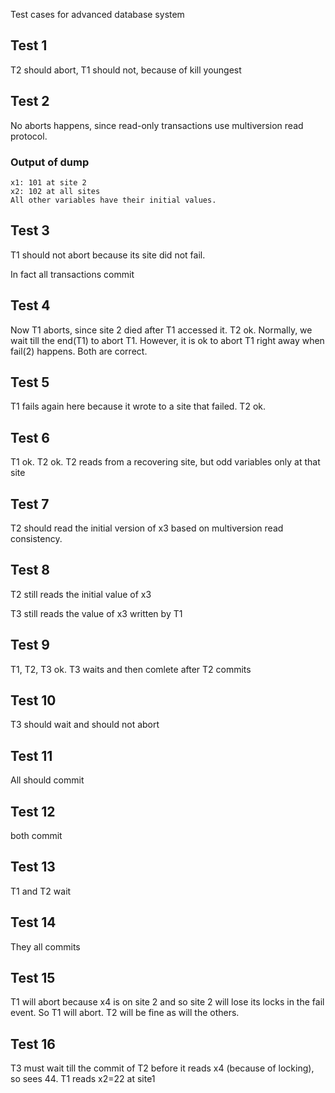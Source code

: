 Test cases for advanced database system

Test 1
-----
T2 should abort, T1 should not, because of kill youngest

Test 2
-----
No aborts happens, since read-only transactions use
multiversion read protocol.

### Output of dump
```
x1: 101 at site 2
x2: 102 at all sites
All other variables have their initial values.
```

Test 3
-----
T1 should not abort because its site did not fail.

In fact all transactions commit

Test 4
-----
Now T1 aborts, since site 2 died after T1 accessed it. T2 ok.
Normally, we wait till the end(T1) to abort T1.
However, it is ok to abort T1 right away when fail(2) happens. 
Both are correct.

Test 5
-----
T1 fails again here because it wrote to a site that failed. T2 ok.

Test 6
-----
T1 ok. T2 ok. T2 reads from a recovering site, but odd variables only at that site

Test 7
-----
T2 should read the initial version of x3 based on multiversion read consistency.

Test 8
-----
T2 still reads the initial value of x3

T3 still reads the value of x3 written by T1

Test 9
-----
T1, T2, T3 ok. T3 waits and then comlete after T2 commits 

Test 10
-----
T3 should wait and should not abort

Test 11
-----
All should commit

Test 12
-----
both commit

Test 13
-----
T1 and T2 wait

Test 14
-----
They all commits


Test 15
-----
T1 will abort because x4 is on site 2 and  so site 2 will lose its locks in the fail event.
So T1 will abort. T2 will be fine as will the others.


Test 16
-----
T3 must wait till the commit of T2 before it reads x4 
(because of locking), so sees 44.
T1 reads x2=22 at site1















